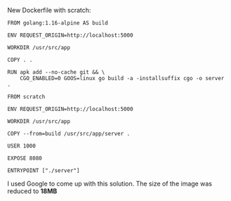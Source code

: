 New Dockerfile with scratch:

```
FROM golang:1.16-alpine AS build

ENV REQUEST_ORIGIN=http://localhost:5000

WORKDIR /usr/src/app

COPY . .

RUN apk add --no-cache git && \
    CGO_ENABLED=0 GOOS=linux go build -a -installsuffix cgo -o server .

FROM scratch

ENV REQUEST_ORIGIN=http://localhost:5000

WORKDIR /usr/src/app

COPY --from=build /usr/src/app/server .

USER 1000

EXPOSE 8080

ENTRYPOINT ["./server"]

```


I used Google to come up with this solution. The size of the image was reduced to **18MB**
